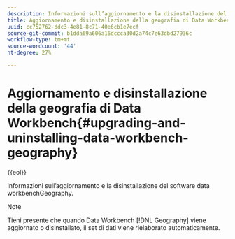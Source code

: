 ```yaml
---
description: Informazioni sull’aggiornamento e la disinstallazione del software data workbenchGeography.
title: Aggiornamento e disinstallazione della geografia di Data Workbench
uuid: cc752762-ddc3-4e81-8c71-40e6cb1e7ecf
source-git-commit: b1dda69a606a16dccca30d2a74c7e63dbd27936c
workflow-type: tm+mt
source-wordcount: '44'
ht-degree: 27%

---
```



# Aggiornamento e disinstallazione della geografia di Data Workbench{#upgrading-and-uninstalling-data-workbench-geography}

{{eol}}

Informazioni sull’aggiornamento e la disinstallazione del software data workbenchGeography.

>[!NOTE]
>
>Tieni presente che quando Data Workbench [!DNL Geography] viene aggiornato o disinstallato, il set di dati viene rielaborato automaticamente.

